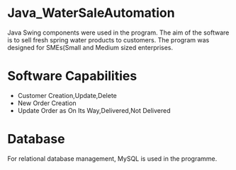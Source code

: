 # Java_WaterSaleAutomation
Java Swing components were used in the program. The aim of the software is to sell fresh spring water products to customers.
The program was designed for SMEs(Small and Medium sized enterprises.
# Software Capabilities
- Customer Creation,Update,Delete
- New Order Creation
- Update Order as On Its Way,Delivered,Not Delivered
# Database
For relational database management, MySQL is used in the programme.

